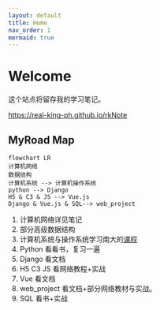 ```yaml
---
layout: default
title: Home
nav_order: 1
mermaid: true
---
```


# Welcome

这个站点将留存我的学习笔记。

<https://real-king-ph.github.io/rkNote>


## MyRoad Map

```mermaid
flowchart LR
计算机网络
数据结构
计算机系统 --> 计算机操作系统
python --> Django
H5 & C3 & JS --> Vue.js
Django & Vue.js & SQL--> web_project
```

1. 计算机网络详见笔记
2. 部分高级数据结构
3. 计算机系统与操作系统学习南大的[课程](http://jyywiki.cn/)
4. Python 看看书，复习一遍
5. Django 看文档
6. H5 C3 JS 看网络教程+实战
7. Vue 看文档
8. web_project 看文档+部分网络教材与实战。
9. SQL 看书+实战



